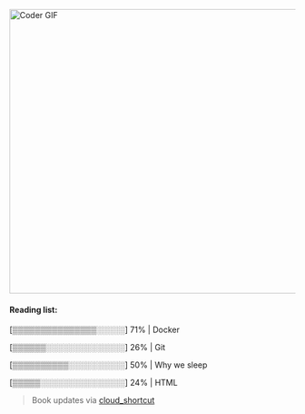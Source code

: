 [<img src="https://media.giphy.com/media/3o6ozomjwcQJpdz5p6/giphy.gif" alt="Coder GIF" width="800" height="500">](https://www.youtube.com/watch?v=0a2lv4IwZFY)
  #### Reading list:
  
  [▒▒▒▒▒▒▒▒▒▒▒▒▒▒▒░░░░░] 71% | Docker
  
  [▒▒▒▒▒▒░░░░░░░░░░░░░░] 26% | Git
  
  [▒▒▒▒▒▒▒▒▒▒░░░░░░░░░░] 50% | Why we sleep
  
  [▒▒▒▒▒░░░░░░░░░░░░░░░] 24% | HTML
  
  > Book updates via [cloud_shortcut](https://github.com/saschazengler/progress_bar_shortcut)
  